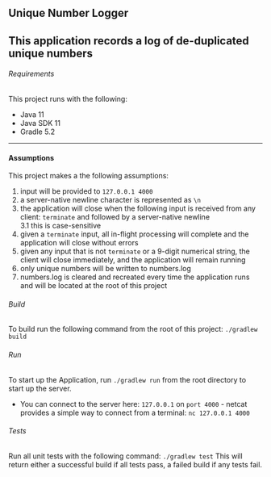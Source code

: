 ## Unique Number Logger ##

This application records a log of de-duplicated unique numbers
--
###### Requirements ######
This project runs with the following:
* Java 11
* Java SDK 11
* Gradle 5.2

---
#### Assumptions ####
This project makes a the following assumptions:
1. input will be provided to `127.0.0.1 4000`
2. a server-native newline character is represented as `\n`
3. the application will close when the following input is received from any client: `terminate` and followed by a server-native newline  
3.1 this is case-sensitive
4. given a `terminate` input, all in-flight processing will complete and the application will close without errors
5. given any input that is not `terminate` or a 9-digit numerical string, the client will close immediately, and the application will remain running
6. only unique numbers will be written to numbers.log
7. numbers.log is cleared and recreated every time the application runs and will be located at the root of this project
###### Build ######
To build run the following command from the root of this project:
`./gradlew build`

###### Run ######
To start up the Application, run `./gradlew run` from the root directory to start up the server.
* You can connect to the server here: `127.0.0.1` on `port 4000` - netcat provides a simple way to connect from a terminal: `nc 127.0.0.1 4000`

###### Tests ######
Run all unit tests with the following command: `./gradlew test`
This will return either a successful build if all tests pass, a failed build if any tests fail.
